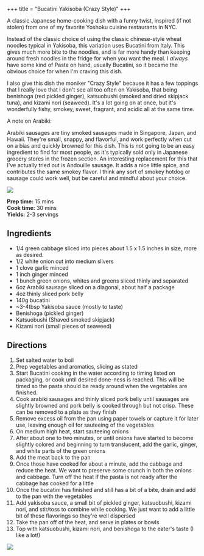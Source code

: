 +++
title = "Bucatini Yakisoba (Crazy Style)"
+++

A classic Japanese home-cooking dish with a funny twist, inspired (if not stolen) from one of my favorite Yoshoku cuisine restaurants in NYC.

Instead of the classic choice of using the classic chinese-style wheat noodles typical in Yakisoba, this variation uses Bucatini from Italy. This gives much more
bite to the noodles, and is far more handy than keeping around fresh noodles in the fridge for when you want the meal. I _always_ have some kind of Pasta on hand, usually Bucatini, so it
became the obvious choice for when I'm craving this dish.

I also give this dish the moniker "Crazy Style" because it has a few toppings that I really love that I don't see all too often on Yakisoba, that being benishoga (red pickled ginger), 
katsuobushi (smoked and dried skipjack tuna), and kizami nori (seaweed). It's a lot going on at once, but it's wonderfully fishy, smokey, sweet, fragrant, and acidic all at the same time.

A note on Arabiki:

Arabiki sausages are tiny smoked sausages made in Singapore, Japan, and Hawaii. They're small, snappy, and flavorful, and work perfectly when cut on a bias and quickly browned for this dish.
This is not going to be an easy ingredient to find for most people, as it's typically sold only in Japanese grocery stores in the frozen section. An interesting replacement for this 
that I've actually tried out is Andouille sausage. It adds a nice little spice, and contributes the same smokey flavor. I think any sort of smokey hotdog or sausage could work well, but be careful
and mindful about your choice.

![](menu.png)

**Prep time:** 15 mins \
**Cook time:** 30 mins \
**Yields:** 2-3 servings

## Ingredients
- 1/4 green cabbage sliced into pieces about 1.5 x 1.5 inches in size, more as desired. 
- 1/2 white onion cut into medium slivers
- 1 clove garlic minced
- 1 inch ginger minced
- 1 bunch green onions, whites and greens sliced thinly and separated
- 6oz Arabiki sausage sliced on a diagonal, about half a package
- 4oz thinly sliced pork belly
- 140g bucatini
- ~3-4tbsp Yakisoba sauce (mostly to taste)
- Benishoga (pickled ginger)
- Katsuobushi (Shaved smoked skipjack)
- Kizami nori (small pieces of seaweed)

## Directions
1. Set salted water to boil
2. Prep vegetables and aromatics, slicing as stated
3. Start Bucatini cooking in the water according to timing listed on packaging, or cook until desired done-ness is reached. This will be timed so
the pasta should be ready around when the vegetables are finished.
4. Cook arabiki sausages and thinly sliced pork belly until sausages are slightly browned and pork belly is cooked through but not crisp. These can be removed
to a plate as they finish
5. Remove excess oil from the pan using paper towels or capture it for later use, leaving enough oil for sauteeing of the vegetables
6. On medium high heat, start sauteeing onions
7. After about one to two minutes, or until onions have started to become slightly colored and beginning to turn translucent, add the garlic, ginger, and white parts of the green onions
8. Add the meat back to the pan
9. Once those have cooked for about a minute, add the cabbage and reduce the heat. We want to preserve some crunch in both the onions and cabbage.
Turn off the heat if the pasta is not ready after the cabbage has cooked for a little
10. Once the bucatini has finished and still has a bit of a bite, drain and add to the pan with the vegetables
11. Add yakisoba sauce, a small bit of pickled ginger, katsuobushi, kizami nori, and stir/toss to combine while cooking. We just want to add a little bit of these flavorings so they're well dispersed
12. Take the pan off of the heat, and serve in plates or bowls
13. Top with katsuobushi, kizami nori, and benishoga to the eater's taste (I like a lot!)

![](yakisoba.png)